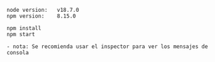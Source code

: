 ```
node version:   v18.7.0
npm version:    8.15.0
```
```
npm install
npm start
```
`- nota: Se recomienda usar el inspector para ver los mensajes de consola`